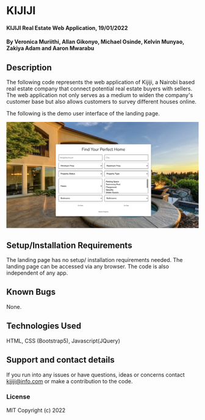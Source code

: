 # KIJIJI
#### KIJIJI Real Estate Web Application, 19/01/2022
#### By Veronica Muriithi, Allan Gikonyo, Michael Osinde, Kelvin Munyao, Zakiya Adam and Aaron Mwarabu
## Description
The following code represents the web application of Kijiji, a Nairobi based real estate company that connect potential real estate buyers with sellers. The web application not only serves as a medium to widen the company's customer base but also allows customers to survey different houses online. 

 The following is the demo user interface of the landing page. 

 ![KIJIJI](./img/kijiji-reference.png)

## Setup/Installation Requirements
The landing page has no setup/ installation requirements needed. The landing page can be accessed via any browser. The code is also independent of any app. 

## Known Bugs
None. 

## Technologies Used
HTML, CSS (Bootstrap5),  Javascript(JQuery)
## Support and contact details
If you run into any issues or have questions, ideas or concerns contact kijiji@info.com or make a contribution to the code.
### License
MIT 
Copyright (c) 2022
